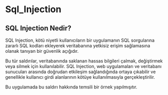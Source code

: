# Sql_Injection

## SQL Injection Nedir?  ##

SQL Injection, kötü niyetli kullanıcıların bir uygulamanın SQL sorgularına zararlı 
SQL kodları ekleyerek veritabanına yetkisiz erişim sağlamasına olanak tanıyan bir güvenlik açığıdır. 

Bu tür saldırılar, veritabanında saklanan hassas bilgileri çalmak, değiştirmek veya silmek için kullanılabilir. 
SQL Injection, web uygulamaları ve veritabanı sunucuları arasında doğrudan etkileşim sağlandığında ortaya çıkabilir 
ve genellikle kullanıcı girdi alanlarının kötüye kullanılmasıyla gerçekleştirilir.

Bu uygulamada bu saldırı hakkında temsili bir örnek yapılmışıtır.


